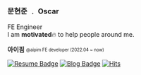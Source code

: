 ### 문현준 ﹒ Oscar

FE Engineer  
I am **motivated**🔥 to help people around me.

**아이핌** <sub><sup>@aipim FE developer (2022.04 ~ now)</sup></sub>

[![Resume Badge](https://img.shields.io/badge/Resume-e5e5e5?logo=notion&logoColor=1a1a1a&link=https://www.notion.so/3d566453e3674857873182c6928a0ae5?pvs=4)](https://www.notion.so/3d566453e3674857873182c6928a0ae5?pvs=4)
[![Blog Badge](https://img.shields.io/badge/Blog-1d1f21?logo=Next.js&logoColor=white&link=https://moonhyeonjun.github.io/)](https://moonhyeonjun.github.io/)
[![Hits](https://hits.seeyoufarm.com/api/count/incr/badge.svg?url=https%3A%2F%2Fgithub.com%2Fmoonhyeonjun&count_bg=%2379C83D&title_bg=%23555555&icon=&icon_color=%23E7E7E7&title=hits&edge_flat=false)](https://hits.seeyoufarm.com)
